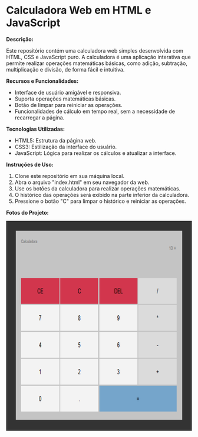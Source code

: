 # Calculadora Web em HTML e JavaScript

**Descrição:**

Este repositório contém uma calculadora web simples desenvolvida com HTML, CSS e JavaScript puro. A calculadora é uma aplicação interativa que permite realizar operações matemáticas básicas, como adição, subtração, multiplicação e divisão, de forma fácil e intuitiva.

**Recursos e Funcionalidades:**

- Interface de usuário amigável e responsiva.
- Suporta operações matemáticas básicas.
- Botão de limpar para reiniciar as operações.
- Funcionalidades de cálculo em tempo real, sem a necessidade de recarregar a página.

**Tecnologias Utilizadas:**

- HTML5: Estrutura da página web.
- CSS3: Estilização da interface do usuário.
- JavaScript: Lógica para realizar os cálculos e atualizar a interface.

**Instruções de Uso:**

1. Clone este repositório em sua máquina local.
2. Abra o arquivo "index.html" em seu navegador da web.
3. Use os botões da calculadora para realizar operações matemáticas.
4. O histórico das operações será exibido na parte inferior da calculadora.
5. Pressione o botão "C" para limpar o histórico e reiniciar as operações.

**Fotos do Projeto:**

<img src="Calculadora/Captura de tela 2023-10-26 231925.png" alt="Tela Principal" width="1066px" height="568px"><br>
